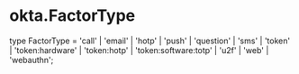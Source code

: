 # okta.FactorType

type FactorType = 'call' | 'email' | 'hotp' | 'push' | 'question' | 'sms' | 'token' | 'token:hardware' | 'token:hotp' | 'token:software:totp' | 'u2f' | 'web' | 'webauthn';


